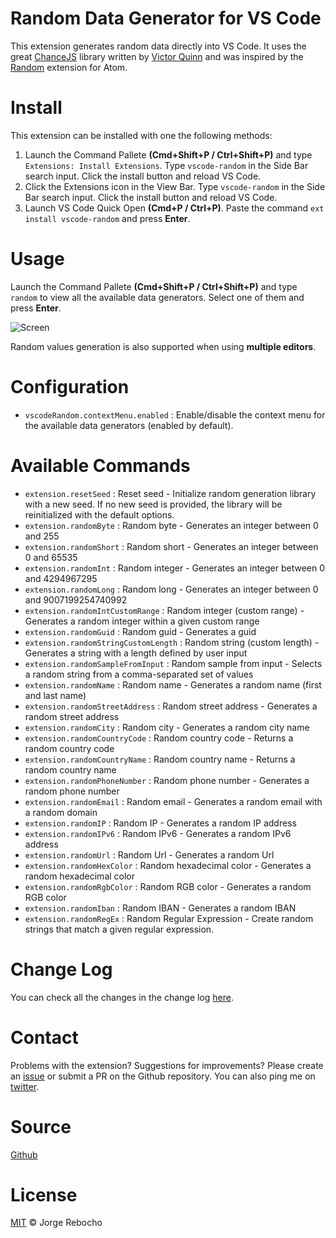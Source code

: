 # Random Data Generator for VS Code
This extension generates random data directly into VS Code.
It uses the great [ChanceJS](http://chancejs.com/) library written by [Victor Quinn](https://www.victorquinn.com/) and was inspired by the [Random](https://atom.io/packages/random) extension for Atom.

# Install

This extension can be installed with one the following methods:

1. Launch the Command Pallete **(Cmd+Shift+P / Ctrl+Shift+P)** and type `Extensions: Install Extensions`. Type `vscode-random` in the Side Bar search input. Click the install button and reload VS Code.
2. Click the Extensions icon in the View Bar. Type `vscode-random` in the Side Bar search input. Click the install button and reload VS Code.
3. Launch VS Code Quick Open **(Cmd+P / Ctrl+P)**. Paste the command `ext install vscode-random` and press **Enter**.

# Usage

Launch the Command Pallete **(Cmd+Shift+P / Ctrl+Shift+P)** and type `random` to view all the available data generators. Select one of them and press **Enter**.

![Screen](https://raw.githubusercontent.com/jrebocho/vscode-random/master/images/vscode-random-screen.gif)

Random values generation is also supported when using **multiple editors**.

# Configuration

* `vscodeRandom.contextMenu.enabled` : Enable/disable the context menu for the available data generators (enabled by default).

# Available Commands

* `extension.resetSeed` : Reset seed - Initialize random generation library with a new seed. If no new seed is provided, the library will be reinitialized with the default options.
* `extension.randomByte` : Random byte - Generates an integer between 0 and 255
* `extension.randomShort` : Random short - Generates an integer between 0 and 65535
* `extension.randomInt` : Random integer - Generates an integer between 0 and 4294967295
* `extension.randomLong` : Random long - Generates an integer between 0 and 9007199254740992
* `extension.randomIntCustomRange` : Random integer (custom range) - Generates a random integer within a given custom range
* `extension.randomGuid` : Random guid - Generates a guid
* `extension.randomStringCustomLength` : Random string (custom length) - Generates a string with a length defined by user input
* `extension.randomSampleFromInput` : Random sample from input - Selects a random string from a comma-separated set of values
* `extension.randomName` : Random name - Generates a random name (first and last name)
* `extension.randomStreetAddress` : Random street address - Generates a random street address
* `extension.randomCity` : Random city - Generates a random city name
* `extension.randomCountryCode` : Random country code - Returns a random country code
* `extension.randomCountryName` : Random country name - Returns a random country name
* `extension.randomPhoneNumber` : Random phone number - Generates a random phone number
* `extension.randomEmail` : Random email - Generates a random email with a random domain
* `extension.randomIP` : Random IP - Generates a random IP address
* `extension.randomIPv6` : Random IPv6 - Generates a random IPv6 address
* `extension.randomUrl` : Random Url - Generates a random Url
* `extension.randomHexColor` : Random hexadecimal color - Generates a random hexadecimal color
* `extension.randomRgbColor` : Random RGB color - Generates a random RGB color
* `extension.randomIban` : Random IBAN - Generates a random IBAN
* `extension.randomRegEx` : Random Regular Expression - Create random strings that match a given regular expression.

# Change Log

You can check all the changes in the change log [here](CHANGELOG.md).

# Contact

Problems with the extension? Suggestions for improvements? Please create an [issue](https://github.com/jrebocho/vscode-random/issues) or submit a PR on the Github repository. You can also ping me on [twitter](https://www.twitter.com/jrebocho).

# Source

[Github](https://github.com/jrebocho/vscode-random)

# License

[MIT](LICENSE) &copy; Jorge Rebocho
